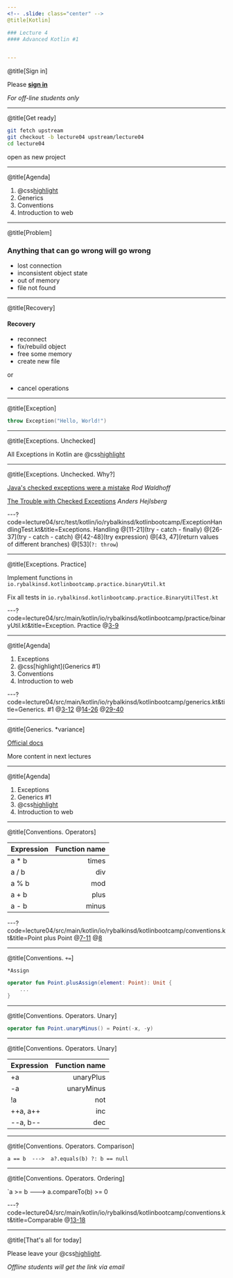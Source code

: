 ```yaml
---
<!-- .slide: class="center" -->
@title[Kotlin]

### Lecture 4
#### Advanced Kotlin #1


---
```

@title[Sign in]
<!-- .slide: class="center" -->

Please [**sign in**](https://sphere.mail.ru/)
 
*For off-line students only*


---
@title[Get ready]
<!-- .slide: class="center" -->
```bash
git fetch upstream
git checkout -b lecture04 upstream/lecture04
cd lecture04
```

open as new project


---
@title[Agenda]
1. @css[highlight](Exceptions)
1. Generics
1. Conventions
1. Introduction to web 


---
@title[Problem]
### Anything that can go wrong will go wrong
- lost connection
- inconsistent object state
- out of memory
- file not found


---
@title[Recovery]
#### Recovery
- reconnect
- fix/rebuild object
- free some memory
- create new file

or
- cancel operations


---
@title[Exception]
<!-- .slide: class="center" -->

```kotlin
throw Exception("Hello, World!")
```


---
@title[Exceptions. Unchecked]
<!-- .slide: class="center" -->
All Exceptions in Kotlin are @css[highlight](unchecked)


---
@title[Exceptions. Unchecked. Why?]
<!-- .slide: class="center" -->
[Java's checked exceptions were a mistake](http://radio-weblogs.com/0122027/stories/2003/04/01/JavasCheckedExceptionsWereAMistake.html) *Rod Waldhoff*

[The Trouble with Checked Exceptions](https://www.artima.com/intv/handcuffs.html) *Anders Hejlsberg*



---?code=lecture04/src/test/kotlin/io/rybalkinsd/kotlinbootcamp/ExceptionHandlingTest.kt&title=Exceptions. Handling
@[11-21](try - catch - finally)
@[26-37](try - catch - catch)
@[42-48](try expression)
@[43, 47](return values of different branches)
@[53](`?: throw`)


---
@title[Exceptions. Practice]
<!-- .slide: class="center" -->
Implement functions in `io.rybalkinsd.kotlinbootcamp.practice.binaryUtil.kt`

Fix all tests in `io.rybalkinsd.kotlinbootcamp.practice.BinaryUtilTest.kt`


---?code=lecture04/src/main/kotlin/io/rybalkinsd/kotlinbootcamp/practice/binaryUtil.kt&title=Exception. Practice
@[3-9]()


---
@title[Agenda]
1. Exceptions
1. @css[highlight](Generics #1)
1. Conventions
1. Introduction to web 


---?code=lecture04/src/main/kotlin/io/rybalkinsd/kotlinbootcamp/generics.kt&title=Generics. #1
@[3-12]()
@[14-26]()
@[29-40]()

---
@title[Generics. *variance]
<!-- .slide: class="center" -->
[Official docs](https://kotlinlang.org/docs/reference/generics.html)

More content in next lectures


---
@title[Agenda]
1. Exceptions
1. Generics #1
1. @css[highlight](Conventions)
1. Introduction to web 


---
@title[Conventions. Operators]

| Expression          | Function name             |
| ------------- | -----------------:|
| a * b       | times        |
| a / b       | div        |
| a % b       | mod        |
| a + b       | plus        |
| a - b       | minus        |


---?code=lecture04/src/main/kotlin/io/rybalkinsd/kotlinbootcamp/conventions.kt&title=Point plus Point
@[7-11]()
@[8](operator)

---
@title[Conventions. `+=`]
<!-- .slide: class="center" -->
`*Assign`

```kotlin
operator fun Point.plusAssign(element: Point): Unit {
    ...
}
```


---
@title[Conventions. Operators. Unary]
<!-- .slide: class="center" -->
```kotlin
operator fun Point.unaryMinus() = Point(-x, -y)
```


---
@title[Conventions. Operators. Unary]

| Expression          | Function name             |
| ------------- | -----------------:|
| +a       | unaryPlus        |
| -a       | unaryMinus        |
| !a       | not        |
| ++a, a++       | inc        |
| --a, b--       | dec        |


---
@title[Conventions. Operators. Comparison]
<!-- .slide: class="center" -->

`a == b  --->  a?.equals(b) ?: b == null`


---
@title[Conventions. Operators. Ordering]
<!-- .slide: class="center" -->

`a >= b  --->  a.compareTo(b) >= 0


---?code=lecture04/src/main/kotlin/io/rybalkinsd/kotlinbootcamp/conventions.kt&title=Comparable
@[13-18]()


---
@title[That's all for today]

Please leave your @css[highlight](feedback).
 
*Offline students will get the link via email*
